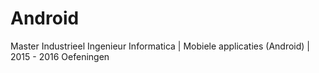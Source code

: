 # Android
Master Industrieel Ingenieur Informatica | Mobiele applicaties (Android) | 2015 - 2016
Oefeningen
